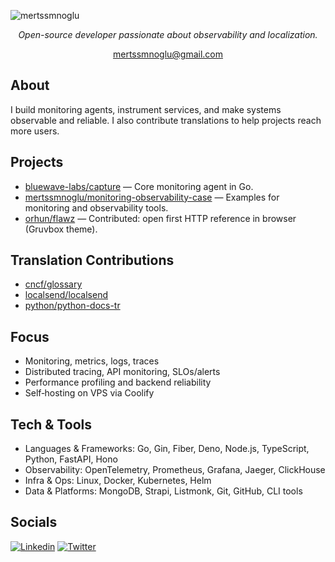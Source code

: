 <p align="left"> <img src="https://komarev.com/ghpvc/?username=mertssmnoglu&label=Profile%20views&color=0e75b6&style=flat" alt="mertssmnoglu" /> </p>
<p align="center"><em>Open-source developer passionate about observability and localization.</em></p>

<p align="center">
  <a href="mailto:mertssmnoglu@gmail.com">mertssmnoglu@gmail.com</a>
</p>

## About
I build monitoring agents, instrument services, and make systems observable and reliable. I also contribute translations to help projects reach more users.

## Projects
- [bluewave-labs/capture](https://github.com/bluewave-labs/capture) — Core monitoring agent in Go.
- [mertssmnoglu/monitoring-observability-case](https://github.com/mertssmnoglu/monitoring-observability-case) — Examples for monitoring and observability tools.
- [orhun/flawz](https://github.com/orhun/flawz) — Contributed: open first HTTP reference in browser (Gruvbox theme).

## Translation Contributions
- [cncf/glossary](https://github.com/cncf/glossary)
- [localsend/localsend](https://github.com/localsend/localsend)
- [python/python-docs-tr](https://github.com/python/python-docs-tr)

## Focus
- Monitoring, metrics, logs, traces
- Distributed tracing, API monitoring, SLOs/alerts
- Performance profiling and backend reliability
- Self‑hosting on VPS via Coolify

## Tech & Tools
- Languages & Frameworks: Go, Gin, Fiber, Deno, Node.js, TypeScript, Python, FastAPI, Hono
- Observability: OpenTelemetry, Prometheus, Grafana, Jaeger, ClickHouse
- Infra & Ops: Linux, Docker, Kubernetes, Helm
- Data & Platforms: MongoDB, Strapi, Listmonk, Git, GitHub, CLI tools

## Socials
[![Linkedin](https://skillicons.dev/icons?i=linkedin)](https://linkedin.com/in/mertssmnoglu) [![Twitter](https://skillicons.dev/icons?i=twitter)](https://twitter.com/@mertssmnoglu)
